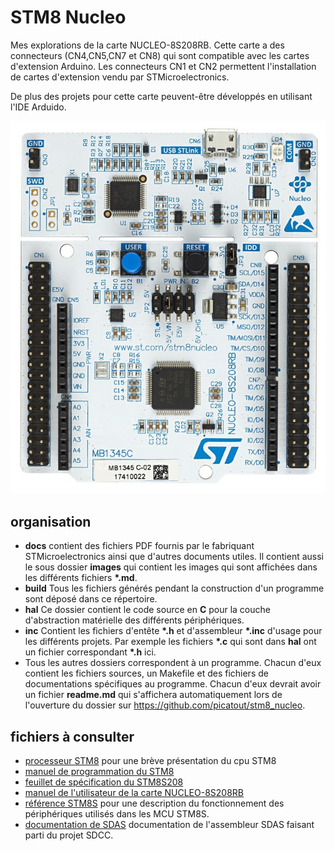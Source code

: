 # STM8 Nucleo
Mes explorations de la carte NUCLEO-8S208RB. Cette carte a des connecteurs (CN4,CN5,CN7 et CN8) qui sont compatible avec les cartes d'extension Arduino.
Les connecteurs CN1 et CN2 permettent l'installation de cartes d'extension vendu par STMicroelectronics.

De plus des projets pour cette carte peuvent-être développés en utilisant l'IDE Arduido. 

![carte NUCLEO-8S208RB](docs/images/carte.png)
## organisation
* **docs** contient des fichiers PDF fournis par le fabriquant STMicroelectronics ainsi que d'autres documents utiles. Il contient aussi le sous dossier **images** qui contient les images qui sont affichées dans les différents fichiers __*.md__.
* **build**  Tous les fichiers générés pendant la construction d'un programme sont déposé dans ce répertoire.
* **hal**  Ce dossier contient le code source en **C** pour la couche d'abstraction matérielle des différents périphériques.
* **inc** Contient les fichiers d'entête __*.h__ et d'assembleur __*.inc__ d'usage pour les différents projets. Par exemple les fichiers __*.c__ qui sont dans **hal** ont un fichier correspondant __*.h__ ici.
* Tous les autres dossiers correspondent à un programme. Chacun d'eux contient les fichiers sources, un Makefile et des fichiers de documentations spécifiques au programme. Chacun d'eux devrait avoir un fichier **readme.md** qui s'affichera automatiquement lors de l'ouverture du dossier sur https://github.com/picatout/stm8_nucleo.
## fichiers à consulter
* [processeur STM8](stm8.md) pour une brève présentation du cpu STM8
* [manuel de programmation du STM8](docs/pm0044_stm8_programming.pdf)
* [feuillet de spécification du STM8S208](docs/stm8s208rb.pdf)
* [manuel de l'utilisateur de la carte NUCLEO-8S208RB](docs/nucleo-8s208rb_user_manual.pdf)
* [référence STM8S](docs/stm8s_reference.pdf) pour une description du fonctionnement des périphériques utilisés dans les MCU STM8S.
* [documentation de SDAS](docs/asmlnk.txt) documentation de l'assembleur SDAS faisant parti du projet SDCC.